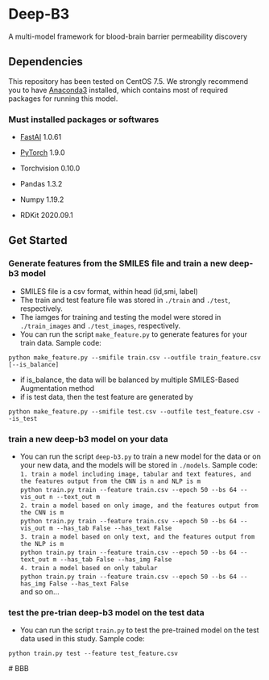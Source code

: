 # Deep-B3
A multi-model framework for blood-brain barrier permeability discovery
## Dependencies

This repository has been tested on CentOS 7.5. We strongly recommend you to have [Anaconda3](https://www.anaconda.com/distribution/) installed, which contains most of required packages for running this model.

### Must installed packages or softwares

- [FastAI](https://docs.fast.ai/)  1.0.61

- [PyTorch](https://pytorch.org/) 1.9.0

- Torchvision 0.10.0

- Pandas 1.3.2

- Numpy 1.19.2

- RDKit 2020.09.1

## Get Started

### Generate features from the SMILES file and train a new deep-b3 model
- SMILES file is a csv format, within head (id,smi, label)
- The train and test feature file was stored in `./train` and `./test`, respectively.
- The iamges for training and testing the model were stored in `./train_images` and `./test_images`, respectively.
- You can run the script `make_feature.py` to generate features for your train data.  Sample code:
```
python make_feature.py --smifile train.csv --outfile train_feature.csv [--is_balance]
```
- if is_balance, the data will be balanced by multiple SMILES-Based Augmentation method
- if is test data, then the test feature are generated by 
```
python make_feature.py --smifile test.csv --outfile test_feature.csv --is_test
```

### train a new deep-b3 model on your data
- You can run the script `deep-b3.py` to train a new model for the data or on your new data, and the models will be stored in `./models`.  Sample code:<br/>
`1. train a model including image, tabular and text features, and the features output from the CNN is n and NLP is m `<br/>
`python train.py train --feature train.csv --epoch 50 --bs 64 --vis_out n --text_out m`<br/>
`2. train a model based on only image, and the features output from the CNN is m `<br/>
`python train.py train --feature train.csv --epoch 50 --bs 64 --vis_out m --has_tab False --has_text False`<br/>
`3. train a model based on only text, and the features output from the NLP is m `<br/>
`python train.py train --feature train.csv --epoch 50 --bs 64 --text_out m --has_tab False --has_img False`<br/>
`4. train a model based on only tabular`<br/>
`python train.py train --feature train.csv --epoch 50 --bs 64 --has_img False --has_text False`<br/>
and so on...
### test the pre-trian deep-b3 model on the test data
- You can run the script `train.py` to test the pre-trained model on the test data used in this study.  Sample code:
```
python train.py test --feature test_feature.csv
```
#   B B B  
 